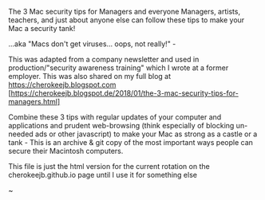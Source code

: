 The 3 Mac security tips for Managers and everyone
Managers, artists, teachers, and just about anyone else can follow these tips to make your Mac a security tank!

...aka "Macs don't get viruses... oops, not really!" -

This was adapted from a company newsletter and used in production/"security awareness training" which I wrote at a former employer. This was also shared on my full blog at https://cherokeejb.blogspot.com [https://cherokeejb.blogspot.de/2018/01/the-3-mac-security-tips-for-managers.html]

Combine these 3 tips with regular updates of your computer and applications and prudent web-browsing (think especially of blocking un-needed ads or other javascript) to make your Mac as strong as a castle or a tank - This is an archive & git copy of the most important ways people can secure their Macintosh computers.

This file is just the html version for the current rotation on the cherokeejb.github.io page until I use it for something else

~
